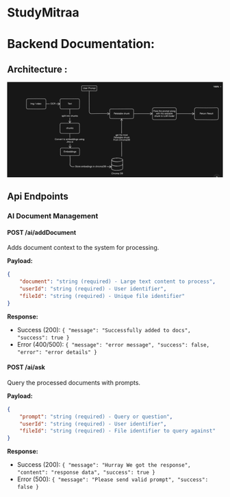 # StudyMitraa


# Backend Documentation:
## Architecture : 
![alt text](./assets/architecture.png)

## Api Endpoints 
### AI Document Management

#### POST /ai/addDocument
Adds document context to the system for processing.

**Payload:**
```json
{
    "document": "string (required) - Large text content to process",
    "userId": "string (required) - User identifier",
    "fileId": "string (required) - Unique file identifier"
}
```

**Response:**
- Success (200): `{ "message": "Successfully added to docs", "success": true }`
- Error (400/500): `{ "message": "error message", "success": false, "error": "error details" }`

#### POST /ai/ask
Query the processed documents with prompts.

**Payload:**
```json
{
    "prompt": "string (required) - Query or question",
    "userId": "string (required) - User identifier",
    "fileId": "string (required) - File identifier to query against"
}
```

**Response:**
- Success (200): `{ "message": "Hurray We got the response", "content": "response data", "success": true }`
- Error (500): `{ "message": "Please send valid prompt", "success": false }`
